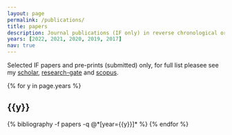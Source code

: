 ```yaml
---
layout: page
permalink: /publications/
title: papers
description: Journal publications (IF only) in reverse chronological order starting with pre-prints.
years: [2022, 2021, 2020, 2019, 2017]
nav: true
---
```


Selected IF papers and pre-prints (submitted) only, for full list pleasee see my [scholar](https://scholar.google.pl/citations?user=z3bOMUAAAAAJ), [research-gate](https://www.researchgate.net/profile/Rafal-Kucharski-2) and [scopus](https://www.scopus.com/authid/detail.uri?authorId=57014903600).

<div class="publications">

{% for y in page.years %}
  <h2 class="year">{{y}}</h2>
  {% bibliography -f papers -q @*[year={{y}}]* %}
{% endfor %}

</div>
